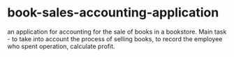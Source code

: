 # book-sales-accounting-application
an application for accounting for the sale of books in a bookstore. Main task - to take into account the process of selling books, to record the employee who spent operation, calculate profit.
